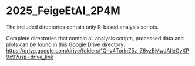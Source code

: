 # 2025_FeigeEtAl_2P4M

The included directories contain only R-based analysis scripts.

Complete directories that contain all analysis scripts, processed data and plots can be found in this Google Drive directory:
https://drive.google.com/drive/folders/1Qnv4TorlnZ5z_Z6yzBMwJAIleGyXP9x9?usp=drive_link


